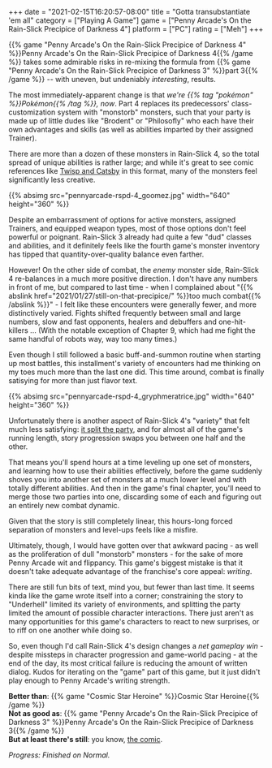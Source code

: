 +++
date = "2021-02-15T16:20:57-08:00"
title = "Gotta transubstantiate 'em all"
category = ["Playing A Game"]
game = ["Penny Arcade's On the Rain-Slick Precipice of Darkness 4"]
platform = ["PC"]
rating = ["Meh"]
+++

{{% game "Penny Arcade's On the Rain-Slick Precipice of Darkness 4" %}}Penny Arcade's On the Rain-Slick Precipice of Darkness 4{{% /game %}} takes some admirable risks in re-mixing the formula from {{% game "Penny Arcade's On the Rain-Slick Precipice of Darkness 3" %}}part 3{{% /game %}} -- with uneven, but undeniably <i>interesting</i>, results.

The most immediately-apparent change is that <i>we're {{% tag "pokémon" %}}Pokémon{{% /tag %}}, now</i>.  Part 4 replaces its predecessors' class-customization system with "monstorb" monsters, such that your party is made up of little dudes like "Brodent" or "Philosofly" who each have their own advantages and skills (as well as abilities imparted by their assigned Trainer).

There are more than a dozen of these monsters in Rain-Slick 4, so the total spread of unique abilities is rather large; and while it's great to see comic references like <a href="https://www.penny-arcade.com/comic/2004/03/24/the-adventures-of-twisp-and-catsby">Twisp and Catsby</a> in this format, many of the monsters feel significantly less creative.

{{% absimg src="pennyarcade-rspd-4_goomez.jpg" width="640" height="360" %}}

Despite an embarrassment of options for active monsters, assigned Trainers, and equipped weapon types, most of those options don't feel powerful or poignant.  Rain-Slick 3 already had quite a few "dud" classes and abilities, and it definitely feels like the fourth game's monster inventory has tipped that quantity-over-quality balance even farther.

However!  On the other side of combat, the <i>enemy</i> monster side, Rain-Slick 4 re-balances in a much more positive direction.  I don't have any numbers in front of me, but compared to last time - when I complained about "{{% abslink href="2021/01/27/still-on-that-precipice/" %}}too much combat{{% /abslink %}}" - I felt like these encounters were generally fewer, and more distinctively varied.  Fights shifted frequently between small and large numbers, slow and fast opponents, healers and debuffers and one-hit-killers ... (With the notable exception of Chapter 9, which had me fight the same handful of robots way, way too many times.)

Even though I still followed a basic buff-and-summon routine when starting up most battles, this installment's variety of encounters had me thinking on my toes much more than the last one did.  This time around, combat is finally satisying for more than just flavor text.

{{% absimg src="pennyarcade-rspd-4_gryphmeratrice.jpg" width="640" height="360" %}}

Unfortunately there is another aspect of Rain-Slick 4's "variety" that felt much less satisfying: <a href="https://tvtropes.org/pmwiki/pmwiki.php/Main/NeverSplitTheParty">it split the party</a>, and for almost all of the game's running length, story progression swaps you between one half and the other.

That means you'll spend hours at a time leveling up one set of monsters, and learning how to use their abilities effectively, before the game suddenly shoves you into another set of monsters at a much lower level and with totally different abilities.  And then in the game's final chapter, you'll need to merge those two parties into one, discarding some of each and figuring out an entirely new combat dynamic.

Given that the story is still completely linear, this hours-long forced separation of monsters and level-ups feels like a misfire.

Ultimately, though, I would have gotten over that awkward pacing - as well as the proliferation of dull "monstorb" monsters - for the sake of more Penny Arcade wit and flippancy.  This game's biggest mistake is that it doesn't take adequate advantage of the franchise's core appeal: <i>writing</i>.

There are still fun bits of text, mind you, but fewer than last time.  It seems kinda like the game wrote itself into a corner; constraining the story to "Underhell" limited its variety of environments, and splitting the party limited the amount of possible character interactions.  There just aren't as many opportunities for this game's characters to react to new surprises, or to riff on one another while doing so.

So, even though I'd call Rain-Slick 4's design changes a <i>net gameplay win</i> - despite missteps in character progression and game-world pacing - at the end of the day, its most critical failure is reducing the amount of written dialog.  Kudos for iterating on the "game" part of this game, but it just didn't play enough to Penny Arcade's writing strength.

<b>Better than</b>: {{% game "Cosmic Star Heroine" %}}Cosmic Star Heroine{{% /game %}}  
<b>Not as good as</b>: {{% game "Penny Arcade's On the Rain-Slick Precipice of Darkness 3" %}}Penny Arcade's On the Rain-Slick Precipice of Darkness 3{{% /game %}}  
<b>But at least there's still</b>: you know, <a href="https://penny-arcade.com">the comic</a>.

<i>Progress: Finished on Normal.</i>
